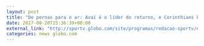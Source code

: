 ```yaml
---
layout: post
title: "De pernas para o ar: Avaí é o líder do returno, e Corinthians beira o \"Z-4\""
date: 2017-08-28T15:36:39+00:00
external_link: "http://sportv.globo.com/site/programas/redacao-sportv/noticia/2017/08/de-pernas-para-o-ar-avai-e-o-lider-do-returno-e-corinthians-beira-o-z-4.html"
categories: news globo.com
---
```

